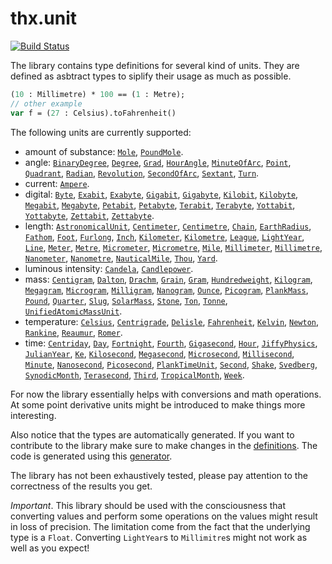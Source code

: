 # thx.unit

[![Build Status](https://travis-ci.org/fponticelli/thx.unit.svg)](https://travis-ci.org/fponticelli/thx.unit)

The library contains type definitions for several kind of units. They are defined as asbtract types to siplify their usage as much as possible.

```haxe
(10 : Millimetre) * 100 == (1 : Metre);
// other example
var f = (27 : Celsius).toFahrenheit()
```

The following units are currently supported:

  * amount of substance: [`Mole`](https://github.com/fponticelli/thx.unit/src/thx/unit/amountofsubstance/Mole.hx), [`PoundMole`](https://github.com/fponticelli/thx.unit/src/thx/unit/amountofsubstance/PoundMole.hx).
  * angle: [`BinaryDegree`](https://github.com/fponticelli/thx.unit/src/thx/unit/angle/BinaryDegree.hx), [`Degree`](https://github.com/fponticelli/thx.unit/src/thx/unit/angle/Degree.hx), [`Grad`](https://github.com/fponticelli/thx.unit/src/thx/unit/angle/Grad.hx), [`HourAngle`](https://github.com/fponticelli/thx.unit/src/thx/unit/angle/HourAngle.hx), [`MinuteOfArc`](https://github.com/fponticelli/thx.unit/src/thx/unit/angle/MinuteOfArc.hx), [`Point`](https://github.com/fponticelli/thx.unit/src/thx/unit/angle/Point.hx), [`Quadrant`](https://github.com/fponticelli/thx.unit/src/thx/unit/angle/Quadrant.hx), [`Radian`](https://github.com/fponticelli/thx.unit/src/thx/unit/angle/Radian.hx), [`Revolution`](https://github.com/fponticelli/thx.unit/src/thx/unit/angle/Revolution.hx), [`SecondOfArc`](https://github.com/fponticelli/thx.unit/src/thx/unit/angle/SecondOfArc.hx), [`Sextant`](https://github.com/fponticelli/thx.unit/src/thx/unit/angle/Sextant.hx), [`Turn`](https://github.com/fponticelli/thx.unit/src/thx/unit/angle/Turn.hx).
  * current: [`Ampere`](https://github.com/fponticelli/thx.unit/src/thx/unit/current/Ampere.hx).
  * digital: [`Byte`](https://github.com/fponticelli/thx.unit/src/thx/unit/digital/Byte.hx), [`Exabit`](https://github.com/fponticelli/thx.unit/src/thx/unit/digital/Exabit.hx), [`Exabyte`](https://github.com/fponticelli/thx.unit/src/thx/unit/digital/Exabyte.hx), [`Gigabit`](https://github.com/fponticelli/thx.unit/src/thx/unit/digital/Gigabit.hx), [`Gigabyte`](https://github.com/fponticelli/thx.unit/src/thx/unit/digital/Gigabyte.hx), [`Kilobit`](https://github.com/fponticelli/thx.unit/src/thx/unit/digital/Kilobit.hx), [`Kilobyte`](https://github.com/fponticelli/thx.unit/src/thx/unit/digital/Kilobyte.hx), [`Megabit`](https://github.com/fponticelli/thx.unit/src/thx/unit/digital/Megabit.hx), [`Megabyte`](https://github.com/fponticelli/thx.unit/src/thx/unit/digital/Megabyte.hx), [`Petabit`](https://github.com/fponticelli/thx.unit/src/thx/unit/digital/Petabit.hx), [`Petabyte`](https://github.com/fponticelli/thx.unit/src/thx/unit/digital/Petabyte.hx), [`Terabit`](https://github.com/fponticelli/thx.unit/src/thx/unit/digital/Terabit.hx), [`Terabyte`](https://github.com/fponticelli/thx.unit/src/thx/unit/digital/Terabyte.hx), [`Yottabit`](https://github.com/fponticelli/thx.unit/src/thx/unit/digital/Yottabit.hx), [`Yottabyte`](https://github.com/fponticelli/thx.unit/src/thx/unit/digital/Yottabyte.hx), [`Zettabit`](https://github.com/fponticelli/thx.unit/src/thx/unit/digital/Zettabit.hx), [`Zettabyte`](https://github.com/fponticelli/thx.unit/src/thx/unit/digital/Zettabyte.hx).
  * length:  [`AstronomicalUnit`](https://github.com/fponticelli/thx.unit/src/thx/unit/length/AstronomicalUnit.hx), [`Centimeter`](https://github.com/fponticelli/thx.unit/src/thx/unit/length/Centimeter.hx), [`Centimetre`](https://github.com/fponticelli/thx.unit/src/thx/unit/length/Centimetre.hx), [`Chain`](https://github.com/fponticelli/thx.unit/src/thx/unit/length/Chain.hx), [`EarthRadius`](https://github.com/fponticelli/thx.unit/src/thx/unit/length/EarthRadius.hx), [`Fathom`](https://github.com/fponticelli/thx.unit/src/thx/unit/length/Fathom.hx), [`Foot`](https://github.com/fponticelli/thx.unit/src/thx/unit/length/Foot.hx), [`Furlong`](https://github.com/fponticelli/thx.unit/src/thx/unit/length/Furlong.hx), [`Inch`](https://github.com/fponticelli/thx.unit/src/thx/unit/length/Inch.hx), [`Kilometer`](https://github.com/fponticelli/thx.unit/src/thx/unit/length/Kilometer.hx), [`Kilometre`](https://github.com/fponticelli/thx.unit/src/thx/unit/length/Kilometre.hx), [`League`](https://github.com/fponticelli/thx.unit/src/thx/unit/length/League.hx), [`LightYear`](https://github.com/fponticelli/thx.unit/src/thx/unit/length/LightYear.hx), [`Line`](https://github.com/fponticelli/thx.unit/src/thx/unit/length/Line.hx), [`Meter`](https://github.com/fponticelli/thx.unit/src/thx/unit/length/Meter.hx), [`Metre`](https://github.com/fponticelli/thx.unit/src/thx/unit/length/Metre.hx), [`Micrometer`](https://github.com/fponticelli/thx.unit/src/thx/unit/length/Micrometer.hx), [`Micrometre`](https://github.com/fponticelli/thx.unit/src/thx/unit/length/Micrometre.hx), [`Mile`](https://github.com/fponticelli/thx.unit/src/thx/unit/length/Mile.hx), [`Millimeter`](https://github.com/fponticelli/thx.unit/src/thx/unit/length/Millimeter.hx), [`Millimetre`](https://github.com/fponticelli/thx.unit/src/thx/unit/length/Millimetre.hx), [`Nanometer`](https://github.com/fponticelli/thx.unit/src/thx/unit/length/Nanometer.hx), [`Nanometre`](https://github.com/fponticelli/thx.unit/src/thx/unit/length/Nanometre.hx), [`NauticalMile`](https://github.com/fponticelli/thx.unit/src/thx/unit/length/NauticalMile.hx), [`Thou`](https://github.com/fponticelli/thx.unit/src/thx/unit/length/Thou.hx), [`Yard`](https://github.com/fponticelli/thx.unit/src/thx/unit/length/Yard.hx).
  * luminous intensity: [`Candela`](https://github.com/fponticelli/thx.unit/src/thx/unit/luminousintensity/Candela.hx), [`Candlepower`](https://github.com/fponticelli/thx.unit/src/thx/unit/luminousintensity/Candlepower.hx).
  * mass: [`Centigram`](https://github.com/fponticelli/thx.unit/src/thx/unit/mass/Centigram.hx), [`Dalton`](https://github.com/fponticelli/thx.unit/src/thx/unit/mass/Dalton.hx), [`Drachm`](https://github.com/fponticelli/thx.unit/src/thx/unit/mass/Drachm.hx), [`Grain`](https://github.com/fponticelli/thx.unit/src/thx/unit/mass/Grain.hx), [`Gram`](https://github.com/fponticelli/thx.unit/src/thx/unit/mass/Gram.hx), [`Hundredweight`](https://github.com/fponticelli/thx.unit/src/thx/unit/mass/Hundredweight.hx), [`Kilogram`](https://github.com/fponticelli/thx.unit/src/thx/unit/mass/Kilogram.hx), [`Megagram`](https://github.com/fponticelli/thx.unit/src/thx/unit/mass/Megagram.hx), [`Microgram`](https://github.com/fponticelli/thx.unit/src/thx/unit/mass/Microgram.hx), [`Milligram`](https://github.com/fponticelli/thx.unit/src/thx/unit/mass/Milligram.hx), [`Nanogram`](https://github.com/fponticelli/thx.unit/src/thx/unit/mass/Nanogram.hx), [`Ounce`](https://github.com/fponticelli/thx.unit/src/thx/unit/mass/Ounce.hx), [`Picogram`](https://github.com/fponticelli/thx.unit/src/thx/unit/mass/Picogram.hx), [`PlankMass`](https://github.com/fponticelli/thx.unit/src/thx/unit/mass/PlankMass.hx), [`Pound`](https://github.com/fponticelli/thx.unit/src/thx/unit/mass/Pound.hx), [`Quarter`](https://github.com/fponticelli/thx.unit/src/thx/unit/mass/Quarter.hx), [`Slug`](https://github.com/fponticelli/thx.unit/src/thx/unit/mass/Slug.hx), [`SolarMass`](https://github.com/fponticelli/thx.unit/src/thx/unit/mass/SolarMass.hx), [`Stone`](https://github.com/fponticelli/thx.unit/src/thx/unit/mass/Stone.hx), [`Ton`](https://github.com/fponticelli/thx.unit/src/thx/unit/mass/Ton.hx), [`Tonne`](https://github.com/fponticelli/thx.unit/src/thx/unit/mass/Tonne.hx), [`UnifiedAtomicMassUnit`](https://github.com/fponticelli/thx.unit/src/thx/unit/mass/UnifiedAtomicMassUnit.hx).
  * temperature: [`Celsius`](https://github.com/fponticelli/thx.unit/src/thx/unit/temperature/Celsius.hx), [`Centrigrade`](https://github.com/fponticelli/thx.unit/src/thx/unit/temperature/Centrigrade.hx), [`Delisle`](https://github.com/fponticelli/thx.unit/src/thx/unit/temperature/Delisle.hx), [`Fahrenheit`](https://github.com/fponticelli/thx.unit/src/thx/unit/temperature/Fahrenheit.hx), [`Kelvin`](https://github.com/fponticelli/thx.unit/src/thx/unit/temperature/Kelvin.hx), [`Newton`](https://github.com/fponticelli/thx.unit/src/thx/unit/temperature/Newton.hx), [`Rankine`](https://github.com/fponticelli/thx.unit/src/thx/unit/temperature/Rankine.hx), [`Reaumur`](https://github.com/fponticelli/thx.unit/src/thx/unit/temperature/Reaumur.hx), [`Romer`](https://github.com/fponticelli/thx.unit/src/thx/unit/temperature/Romer.hx).
  * time: [`Centriday`](https://github.com/fponticelli/thx.unit/src/thx/unit/time/Centriday.hx), [`Day`](https://github.com/fponticelli/thx.unit/src/thx/unit/time/Day.hx), [`Fortnight`](https://github.com/fponticelli/thx.unit/src/thx/unit/time/Fortnight.hx), [`Fourth`](https://github.com/fponticelli/thx.unit/src/thx/unit/time/Fourth.hx), [`Gigasecond`](https://github.com/fponticelli/thx.unit/src/thx/unit/time/Gigasecond.hx), [`Hour`](https://github.com/fponticelli/thx.unit/src/thx/unit/time/Hour.hx), [`JiffyPhysics`](https://github.com/fponticelli/thx.unit/src/thx/unit/time/JiffyPhysics.hx), [`JulianYear`](https://github.com/fponticelli/thx.unit/src/thx/unit/time/JulianYear.hx), [`Ke`](https://github.com/fponticelli/thx.unit/src/thx/unit/time/Ke.hx), [`Kilosecond`](https://github.com/fponticelli/thx.unit/src/thx/unit/time/Kilosecond.hx), [`Megasecond`](https://github.com/fponticelli/thx.unit/src/thx/unit/time/Megasecond.hx), [`Microsecond`](https://github.com/fponticelli/thx.unit/src/thx/unit/time/Microsecond.hx), [`Millisecond`](https://github.com/fponticelli/thx.unit/src/thx/unit/time/Millisecond.hx), [`Minute`](https://github.com/fponticelli/thx.unit/src/thx/unit/time/Minute.hx), [`Nanosecond`](https://github.com/fponticelli/thx.unit/src/thx/unit/time/Nanosecond.hx), [`Picosecond`](https://github.com/fponticelli/thx.unit/src/thx/unit/time/Picosecond.hx), [`PlankTimeUnit`](https://github.com/fponticelli/thx.unit/src/thx/unit/time/PlankTimeUnit.hx), [`Second`](https://github.com/fponticelli/thx.unit/src/thx/unit/time/Second.hx), [`Shake`](https://github.com/fponticelli/thx.unit/src/thx/unit/time/Shake.hx), [`Svedberg`](https://github.com/fponticelli/thx.unit/src/thx/unit/time/Svedberg.hx), [`SynodicMonth`](https://github.com/fponticelli/thx.unit/src/thx/unit/time/SynodicMonth.hx), [`Terasecond`](https://github.com/fponticelli/thx.unit/src/thx/unit/time/Terasecond.hx), [`Third`](https://github.com/fponticelli/thx.unit/src/thx/unit/time/Third.hx), [`TropicalMonth`](https://github.com/fponticelli/thx.unit/src/thx/unit/time/TropicalMonth.hx), [`Week`](https://github.com/fponticelli/thx.unit/src/thx/unit/time/Week.hx).

For now the library essentially helps with conversions and math operations. At some point derivative units might be introduced to make things more interesting.

Also notice that the types are automatically generated. If you want to contribute to the library make sure to make changes in the [definitions](https://github.com/fponticelli/thx.unit/definitions/). The code is generated using this [generator](https://github.com/fponticelli/generator).

The library has not been exhaustively tested, please pay attention to the correctness of the results you get.

*Important*. This library should be used with the consciousness that converting values and perform some operations on the values might result in loss of precision. The limitation come from the fact that the underlying type is a `Float`. Converting `LightYear`s to `Millimitre`s might not work as well as you expect!
